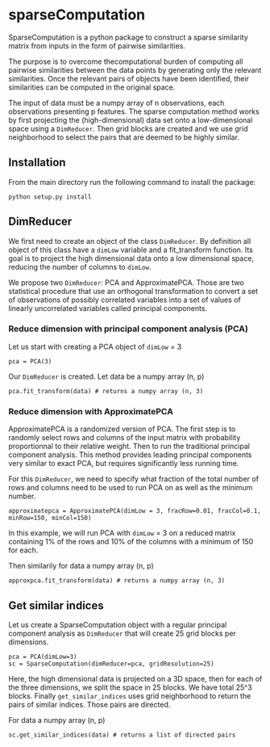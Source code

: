 # sparseComputation

SparseComputation is a python package to construct a sparse similarity matrix from inputs in the form of pairwise similarities.

The purpose is to overcome thecomputational burden of computing all pairwise similarities between the data points by generating only the relevant similarities. Once the relevant pairs of objects have been identified, their similarities can be computed in the original space.

The input of data must be a numpy array of n observations, each observations presenting p features. The sparse computation method works by first projecting the (high-dimensional) data set onto a low-dimensional space using a `DimReducer`. Then grid blocks are created and we use grid neighborhood to select the pairs that are deemed to be highly similar.

## Installation
From the main directory run the following command to install the package:
```
python setup.py install
```

## DimReducer

We first need to create an object of the class `DimReducer`. By definition all object of this class have a `dimLow` variable and a fit_transform function. Its goal is to project the high dimensional data onto a low dimensional space, reducing the number of columns to `dimLow`.

We propose two `DimReducer`: PCA and ApproximatePCA. Those are two statistical procedure that use an orthogonal transformation to convert a set of observations of possibly correlated variables into a set of values of linearly uncorrelated variables called principal components.

### Reduce dimension with principal component analysis (PCA)

Let us start with creating a PCA object of `dimLow` = 3

    pca = PCA(3)

Our `DimReducer` is created. Let data be a numpy array (n, p)

    pca.fit_transform(data) # returns a numpy array (n, 3)

### Reduce dimension with ApproximatePCA

ApproximatePCA is a randomized version of PCA. The first step is to randomly select rows and columns of the input matrix with probability proportionnal to their relative weight. Then to run the traditional principal component analysis. This method provides leading principal components very similar to exact PCA, but requires significantly less running time.

For this `DimReducer`, we need to specify what fraction of the total number of rows and columns need to be used to run PCA on as well as the minimum number.

    approximatepca = ApproximatePCA(dimLow = 3, fracRow=0.01, fracCol=0.1, minRow=150, minCol=150)

In this example, we will run PCA with `dimLow` = 3 on a reduced matrix containing 1% of the rows and 10% of the columns with a minimum of 150 for each.

Then similarily for data a numpy array (n, p)

    approxpca.fit_transform(data) # returns a numpy array (n, 3)

## Get similar indices

Let us create a SparseComputation object with a regular principal component analysis as `DimReducer` that will create 25 grid blocks per dimensions.

    pca = PCA(dimLow=3)
    sc = SparseComputation(dimReducer=pca, gridResolution=25)

Here, the high dimensional data is projected on a 3D space, then for each of the three dimensions, we split the space in 25 blocks. We have total 25^3 blocks. Finally `get_similar_indices` uses grid neighborhood to return the pairs of similar indices. Those pairs are directed.

For data a numpy array (n, p)

    sc.get_similar_indices(data) # returns a list of directed pairs
